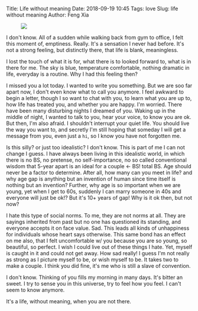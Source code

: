 Title: Life without meaning
Date: 2018-09-19 10:45
Tags: love
Slug: life without meaning
Author: Feng Xia

<figure class="col l6 m6 s12">
  <img src="{{SITEURL}}/images/pinup.jpg"/>
</figure>


I don't know. All of a sudden while walking back from gym to office, I
felt this moment of, emptiness. Really. It's a sensation I never had
before. It's not a strong feeling, but distinctly there, that life is
blank, meaningless.

I lost the touch of what it is for, what there is to looked forward
to, what is in there for me. The sky is blue, temperature comfortable,
nothing dramatic in life, everyday is a routine. Why I had this
feeling then?

I missed you a lot today. I wanted to write you something. But we are
soo far apart now, I don't even know what to call you anymore. I feel
awkward to begin a letter, though I so want to chat with you, to learn
what you are up to, how life has treated you, and whether you are
happy. I'm worried. There have been many disturbing nights I dreamed
of you. Waking up in the middle of night, I wanted to talk to you,
hear your voice, to know you are ok. But then, I'm also afraid. I
shouldn't interrupt your quiet life. You should live the way you want
to, and secretly I'm still hoping that someday I will get a message
from you, even just a `hi`, so I know you have not forgotten me.

Is this silly? or just too idealistic? I don't know. This is part of
me I can not change I guess. I have always been living in this
idealistic world, in which there is no BS, no pretense, no
self-importance, no so called conventional wisdom that 5-year apart is
an ideal for a couple &larr; BS! total BS. Age should never be a
factor to determine. After all, how many can you meet in life? and why
age gap is anything but an invention of human since time itself is
nothing but an invention? Further, why age is so important when we are
young, yet when I get to 60s, suddenly I can marry someone in 40s and
everyone will just be ok!? But it's 10+ years of gap! Why is it ok
then, but not now?

I hate this type of social norms. To me, they are not norms at
all. They are sayings inherited from past but no one has questioned
its standing, and everyone accepts it on face value. Sad. This leads
all kinds of unhappiness for individuals whose heart says
otherwise. This same bond has an effect on me also, that I felt
uncomfortable w/ you because you are so young, so beautiful, so
perfect. I wish I could live out of these things I hate. Yet, myself
is caught in it and could not get away. How sad really! I guess I'm
not really as strong as I picture myself to be, or wish myself to
be. It takes two to make a couple. I think you did fine, it's me who
is still a slave of convention.

I don't know. Thinking of you fills my morning in many days. It's
bitter an sweet. I try to sense you in this universe, try to feel how
you feel. I can't seem to know anymore.

It's a life, without meaning, when you are not there.
